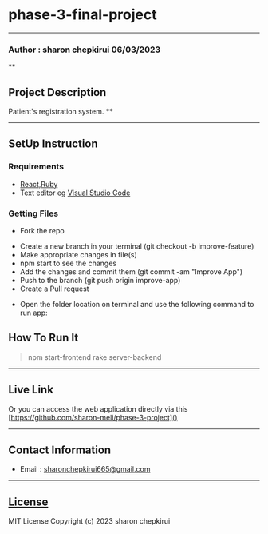 # phase-3-final-project
***
### Author : sharon chepkirui 06/03/2023
**
## Project Description
Patient's registration system.
**

****
## SetUp Instruction
### Requirements
* [React,Ruby](https://github.com/sharon-meli/Patients'-registration-system)
* Text editor eg [Visual Studio Code](https://code.visualstudio.com/download)



### Getting Files
* Fork the repo
- Create a new branch in your terminal (git checkout -b improve-feature)
- Make appropriate changes in file(s)
- npm start to see the changes
- Add the changes and commit them (git commit -am "Improve App")
- Push to the branch (git push origin improve-app)
- Create a Pull request
* Open the folder location on terminal and use the following command to run app:

## How To Run It
>  npm start-frontend
>  rake server-backend

***
## Live Link
Or you can access the web application directly via this [https://github.com/sharon-meli/phase-3-project]()
***

## Contact Information
* Email : sharonchepkirui665@gmail.com
***
## [License]()
MIT License
Copyright (c) 2023 sharon chepkirui

